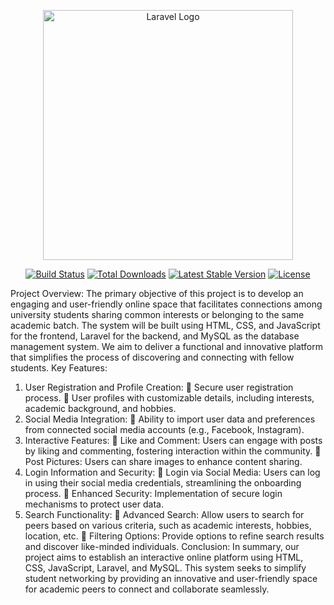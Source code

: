 <p align="center"><a href="https://laravel.com" target="_blank"><img src="https://raw.githubusercontent.com/laravel/art/master/logo-lockup/5%20SVG/2%20CMYK/1%20Full%20Color/laravel-logolockup-cmyk-red.svg" width="400" alt="Laravel Logo"></a></p>

<p align="center">
<a href="https://github.com/laravel/framework/actions"><img src="https://github.com/laravel/framework/workflows/tests/badge.svg" alt="Build Status"></a>
<a href="https://packagist.org/packages/laravel/framework"><img src="https://img.shields.io/packagist/dt/laravel/framework" alt="Total Downloads"></a>
<a href="https://packagist.org/packages/laravel/framework"><img src="https://img.shields.io/packagist/v/laravel/framework" alt="Latest Stable Version"></a>
<a href="https://packagist.org/packages/laravel/framework"><img src="https://img.shields.io/packagist/l/laravel/framework" alt="License"></a>
</p>

Project Overview:
The primary objective of this project is to develop an engaging and user-friendly online space that 
facilitates connections among university students sharing common interests or belonging to the same 
academic batch. The system will be built using HTML, CSS, and JavaScript for the frontend, Laravel for the 
backend, and MySQL as the database management system. We aim to deliver a functional and innovative 
platform that simplifies the process of discovering and connecting with fellow students.
Key Features:
1. User Registration and Profile Creation:
 Secure user registration process.
 User profiles with customizable details, including interests, academic background, and hobbies.
2. Social Media Integration:
 Ability to import user data and preferences from connected social media accounts (e.g., 
Facebook, Instagram).
3. Interactive Features:
 Like and Comment: Users can engage with posts by liking and commenting, fostering interaction 
within the community.
 Post Pictures: Users can share images to enhance content sharing.
4. Login Information and Security:
 Login via Social Media: Users can log in using their social media credentials, streamlining the 
onboarding process.
 Enhanced Security: Implementation of secure login mechanisms to protect user data.
5. Search Functionality:
 Advanced Search: Allow users to search for peers based on various criteria, such as academic 
interests, hobbies, location, etc.
 Filtering Options: Provide options to refine search results and discover like-minded individuals.
Conclusion:
In summary, our project aims to establish an interactive online platform using HTML, CSS, JavaScript, 
Laravel, and MySQL. This system seeks to simplify student networking by providing an innovative and 
user-friendly space for academic peers to connect and collaborate seamlessly.
